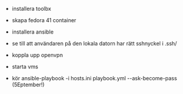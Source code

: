 - installera toolbx
- skapa fedora 41 container
- installera ansible
- se till att användaren på den lokala datorn har rätt sshnyckel i .ssh/
- koppla upp openvpn
- starta vms

- kör ansible-playbook -i hosts.ini playbook.yml --ask-become-pass (5Eptember!)

